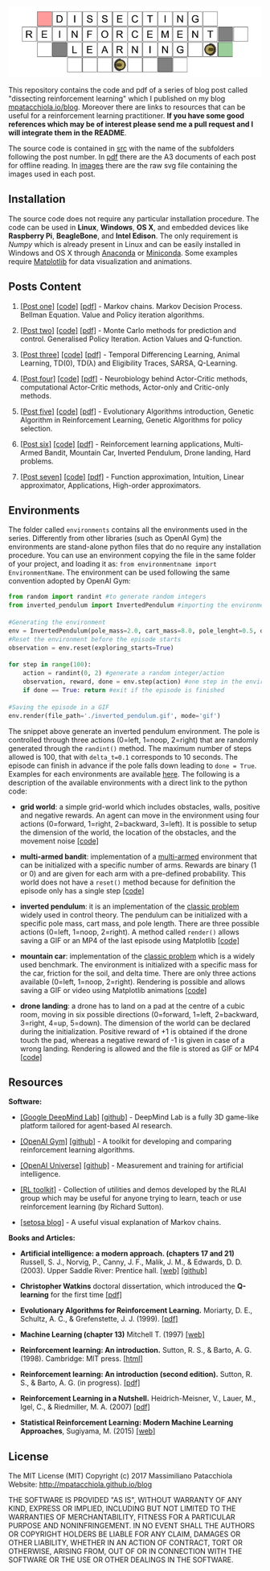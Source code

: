

<div style="text-align:center"><img src ="./images/local/header.png" /></div>

This repository contains the code and pdf of a series of blog post called "dissecting reinforcement learning" which I published on my blog [mpatacchiola.io/blog](https://mpatacchiola.github.io/blog/). Moreover there are links to resources that can be useful for a reinforcement learning practitioner. **If you have some good references which may be of interest please send me a pull request and I will integrate them in the README**.

The source code is contained in [src](./src) with the name of the subfolders following the post number. In [pdf](./pdf) there are the A3 documents of each post for offline reading. In [images](./images) there are the raw svg file containing the images used in each post.

Installation
------------

The source code does not require any particular installation procedure. The code can be used in **Linux**, **Windows**, **OS X**, and embedded devices like **Raspberry Pi**, **BeagleBone**, and **Intel Edison**. The only requirement is *Numpy* which is already present in Linux and can be easily installed in Windows and OS X through [Anaconda](https://conda.io/docs/install/full.html) or [Miniconda](https://conda.io/miniconda.html). Some examples require [Matplotlib](https://matplotlib.org/) for data visualization and animations.

Posts Content
------------

1. [[Post one]](https://mpatacchiola.github.io/blog/2016/12/09/dissecting-reinforcement-learning.html) [[code]](./src/1) [[pdf]](./pdf) - Markov chains. Markov Decision Process. Bellman Equation. Value and Policy iteration algorithms. 

2. [[Post two]](https://mpatacchiola.github.io/blog/2017/01/15/dissecting-reinforcement-learning-2.html) [[code]](./src/2) [[pdf]](./pdf) - Monte Carlo methods for prediction and control. Generalised Policy Iteration. Action Values and Q-function.

3. [[Post three]](https://mpatacchiola.github.io/blog/2017/01/29/dissecting-reinforcement-learning-3.html) [[code]](./src/3) [[pdf]](./pdf) - Temporal Differencing Learning, Animal Learning, TD(0), TD(λ) and Eligibility Traces, SARSA, Q-Learning.

4. [[Post four]](https://mpatacchiola.github.io/blog/2017/02/11/dissecting-reinforcement-learning-4.html) [[code]](./src/4) [[pdf]](./pdf) - Neurobiology behind Actor-Critic methods, computational Actor-Critic methods, Actor-only and Critic-only methods.

5. [[Post five]](https://mpatacchiola.github.io/blog/2017/03/14/dissecting-reinforcement-learning-5.html) [[code]](./src/5) [[pdf]](./pdf) - Evolutionary Algorithms introduction, Genetic Algorithm in Reinforcement Learning, Genetic Algorithms for policy selection.

6. [[Post six]](https://mpatacchiola.github.io/blog/2017/08/14/dissecting-reinforcement-learning-6.html) [[code]](./src/6) [[pdf]](./pdf) - Reinforcement learning applications, Multi-Armed Bandit, Mountain Car, Inverted Pendulum, Drone landing, Hard problems.

7. [[Post seven]](https://mpatacchiola.github.io/blog/2017/12/11/dissecting-reinforcement-learning-7.html) [[code]](./src/7) [[pdf]](./pdf) - Function approximation, Intuition, Linear approximator, Applications, High-order approximators.


Environments
-------------

The folder called `environments` contains all the environments used in the series. Differently from other libraries (such as OpenAI Gym) the environments are stand-alone python files that do no require any installation procedure. You can use an environment copying the file in the same folder of your project, and loading it as: `from environmentname import EnvironmentName`. The environment can be used following the same convention adopted by OpenAI Gym:

```python
from random import randint #to generate random integers
from inverted_pendulum import InvertedPendulum #importing the environment

#Generating the environment
env = InvertedPendulum(pole_mass=2.0, cart_mass=8.0, pole_lenght=0.5, delta_t=0.1)
#Reset the environment before the episode starts
observation = env.reset(exploring_starts=True) 

for step in range(100):
    action = randint(0, 2) #generate a random integer/action
    observation, reward, done = env.step(action) #one step in the environment
    if done == True: return #exit if the episode is finished

#Saving the episode in a GIF
env.render(file_path='./inverted_pendulum.gif', mode='gif')
```

The snippet above generate an inverted pendulum environment. The pole is controlled through three actions (0=left, 1=noop, 2=right) that are randomly generated through the `randint()` method. The maximum number of steps allowed is 100, that with `delta_t=0.1` corresponds to 10 seconds. The episode can finish in advance if the pole falls down leading to `done = True`. Examples for each environments are available [here](./src/6). The following is a description of the available environments with a direct link to the python code:

- **grid world**: a simple grid-world which includes obstacles, walls, positive and negative rewards. An agent can move in the environment using four actions (0=forward, 1=right, 2=backward, 3=left). It is possible to setup the dimension of the world, the location of the obstacles, and the movement noise [[code]](./environments/gridworld.py) 

- **multi-armed bandit**: implementation of a [multi-armed](https://en.wikipedia.org/wiki/Multi-armed_bandit) environment that can be initialized with a specific number of arms. Rewards are binary (1 or 0) and are given for each arm with a pre-defined probability. This world does not have a `reset()` method because for definition the episode only has a single step [[code]](./environments/multi_armed_bandit.py)

- **inverted pendulum**: it is an implementation of the [classic problem](https://en.wikipedia.org/wiki/Inverted_pendulum) widely used in control theory. The pendulum can be initialized with a specific pole mass, cart mass, and pole length. There are three possible actions (0=left, 1=noop, 2=right). A method called `render()` allows saving a GIF or an MP4 of the last episode using Matplotlib [[code]](./environments/inverted_pendulum.py)

- **mountain car**: implementation of the [classic problem](https://en.wikipedia.org/wiki/Mountain_car_problem) which is a widely used benchmark. The environment is initialized with a specific mass for the car, friction for the soil, and delta time. There are only three actions available (0=left, 1=noop, 2=right). Rendering is possible and allows saving a GIF or video using Matplotlib animations [[code]](./environments/mountain_car.py)

- **drone landing**: a drone has to land on a pad at the centre of a cubic room, moving in six possible directions (0=forward, 1=left, 2=backward, 3=right, 4=up, 5=down). The dimension of the world can be declared during the initialization. Positive reward of +1 is obtained if the drone touch the pad, whereas a negative reward of -1 is given in case of a wrong landing. Rendering is allowed and the file is stored as GIF or MP4 [[code]](./environments/drone_landing.py)



Resources
---------

**Software:**

- [[Google DeepMind Lab]](https://deepmind.com/blog/open-sourcing-deepmind-lab/) [[github]](https://github.com/deepmind/lab) - DeepMind Lab is a fully 3D game-like platform tailored for agent-based AI research.

- [[OpenAI Gym]](https://gym.openai.com/) [[github]](https://github.com/openai/gym) - A toolkit for developing and comparing reinforcement learning algorithms.

- [[OpenAI Universe]](https://universe.openai.com/) [[github]](https://github.com/openai/universe) - Measurement and training for artificial intelligence.

- [[RL toolkit]](http://incompleteideas.net/rlai.cs.ualberta.ca/RLAI/RLtoolkit/RLtoolkit1.0.html) - Collection of utilities and demos developed by the RLAI group which may be useful for anyone trying to learn, teach or use reinforcement learning (by Richard Sutton).

- [[setosa blog]](http://setosa.io/blog/2014/07/26/markov-chains/index.html) - A useful visual explanation of Markov chains.  

**Books and Articles:**

- **Artificial intelligence: a modern approach. (chapters 17 and 21)** Russell, S. J., Norvig, P., Canny, J. F., Malik, J. M., & Edwards, D. D. (2003). Upper Saddle River: Prentice hall. [[web]](http://aima.cs.berkeley.edu/) [[github]](https://github.com/aimacode)

- **Christopher Watkins** doctoral dissertation, which introduced the **Q-learning** for the first time [[pdf]](https://www.researchgate.net/profile/Christopher_Watkins2/publication/33784417_Learning_From_Delayed_Rewards/links/53fe12e10cf21edafd142e03/Learning-From-Delayed-Rewards.pdf)

- **Evolutionary Algorithms for Reinforcement Learning.** Moriarty, D. E., Schultz, A. C., & Grefenstette, J. J. (1999). [[pdf]](https://www.jair.org/media/613/live-613-1809-jair.pdf)

- **Machine Learning (chapter 13)** Mitchell T. (1997) [[web]](http://www.cs.cmu.edu/~tom/mlbook.html)

- **Reinforcement learning: An introduction.** Sutton, R. S., & Barto, A. G. (1998). Cambridge: MIT press. [[html]](https://webdocs.cs.ualberta.ca/~sutton/book/ebook/the-book.html)

- **Reinforcement learning: An introduction (second edition).** Sutton, R. S., & Barto, A. G. (in progress). [[pdf]](http://incompleteideas.net/sutton/book/bookdraft2017june19.pdf)

- **Reinforcement Learning in a Nutshell.** Heidrich-Meisner, V., Lauer, M., Igel, C., & Riedmiller, M. A. (2007) [[pdf]](http://citeseerx.ist.psu.edu/viewdoc/download?doi=10.1.1.69.9557&rep=rep1&type=pdf)

- **Statistical Reinforcement Learning: Modern Machine Learning Approaches**, Sugiyama, M. (2015) [[web]](https://www.crcpress.com/Statistical-Reinforcement-Learning-Modern-Machine-Learning-Approaches/Sugiyama/p/book/9781439856895)


License
--------
The MIT License (MIT)
Copyright (c) 2017 Massimiliano Patacchiola
Website: http://mpatacchiola.github.io/blog

THE SOFTWARE IS PROVIDED "AS IS", WITHOUT WARRANTY OF ANY KIND, EXPRESS OR IMPLIED, INCLUDING BUT NOT LIMITED TO THE WARRANTIES OF MERCHANTABILITY, FITNESS FOR A PARTICULAR PURPOSE AND NONINFRINGEMENT. IN NO EVENT SHALL THE AUTHORS OR COPYRIGHT HOLDERS BE LIABLE FOR ANY 
CLAIM, DAMAGES OR OTHER LIABILITY, WHETHER IN AN ACTION OF CONTRACT, TORT OR OTHERWISE, ARISING FROM, OUT OF OR IN CONNECTION WITH THE 
SOFTWARE OR THE USE OR OTHER DEALINGS IN THE SOFTWARE.
